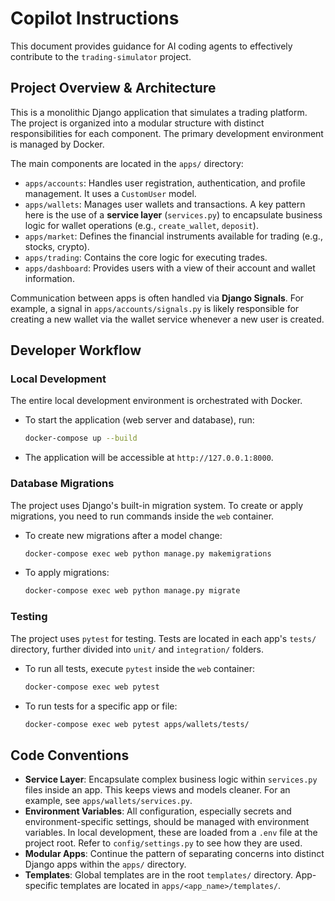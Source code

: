 # Copilot Instructions

This document provides guidance for AI coding agents to effectively contribute to the `trading-simulator` project.

## Project Overview & Architecture

This is a monolithic Django application that simulates a trading platform. The project is organized into a modular structure with distinct responsibilities for each component. The primary development environment is managed by Docker.

The main components are located in the `apps/` directory:

-   `apps/accounts`: Handles user registration, authentication, and profile management. It uses a `CustomUser` model.
-   `apps/wallets`: Manages user wallets and transactions. A key pattern here is the use of a **service layer** (`services.py`) to encapsulate business logic for wallet operations (e.g., `create_wallet`, `deposit`).
-   `apps/market`: Defines the financial instruments available for trading (e.g., stocks, crypto).
-   `apps/trading`: Contains the core logic for executing trades.
-   `apps/dashboard`: Provides users with a view of their account and wallet information.

Communication between apps is often handled via **Django Signals**. For example, a signal in `apps/accounts/signals.py` is likely responsible for creating a new wallet via the wallet service whenever a new user is created.

## Developer Workflow

### Local Development

The entire local development environment is orchestrated with Docker.

-   To start the application (web server and database), run:
    ```bash
    docker-compose up --build
    ```
-   The application will be accessible at `http://127.0.0.1:8000`.

### Database Migrations

The project uses Django's built-in migration system. To create or apply migrations, you need to run commands inside the `web` container.

-   To create new migrations after a model change:
    ```bash
    docker-compose exec web python manage.py makemigrations
    ```
-   To apply migrations:
    ```bash
    docker-compose exec web python manage.py migrate
    ```

### Testing

The project uses `pytest` for testing. Tests are located in each app's `tests/` directory, further divided into `unit/` and `integration/` folders.

-   To run all tests, execute `pytest` inside the `web` container:
    ```bash
    docker-compose exec web pytest
    ```
-   To run tests for a specific app or file:
    ```bash
    docker-compose exec web pytest apps/wallets/tests/
    ```

## Code Conventions

-   **Service Layer**: Encapsulate complex business logic within `services.py` files inside an app. This keeps views and models cleaner. For an example, see `apps/wallets/services.py`.
-   **Environment Variables**: All configuration, especially secrets and environment-specific settings, should be managed with environment variables. In local development, these are loaded from a `.env` file at the project root. Refer to `config/settings.py` to see how they are used.
-   **Modular Apps**: Continue the pattern of separating concerns into distinct Django apps within the `apps/` directory.
-   **Templates**: Global templates are in the root `templates/` directory. App-specific templates are located in `apps/<app_name>/templates/`.

